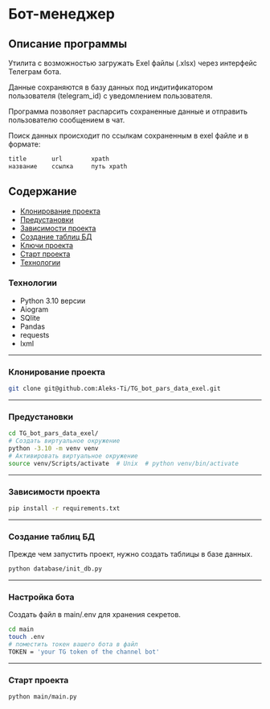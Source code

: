 # Бот-менеджер

## Описание программы

Утилита с возможностью загружать Exel файлы (.xlsx) через интерфейс Телеграм бота.

Данные сохраняются в базу данных под индитификатором пользователя (telegram_id) с уведомлением пользователя.

Программа позволяет распарсить сохраненные данные и отправить пользователю сообщением в чат.

Поиск данных происходит по ссылкам сохраненным в exel файле и в формате:

```bash
title       url        xpath
название    ссылка     путь xpath
```

## Содержание

- [Клонирование проекта](#клонирование-проекта)
- [Предустановки](#предустановки)
- [Зависимости проекта](#зависимости-проекта)
- [Создание таблиц БД](#создание-таблиц-бд)
- [Ключи проекта](#настройка-бота)
- [Старт проекта](#старт-проекта)
- [Технологии](#технологии)

### Технологии

- Python 3.10 версии
- Aiogram
- SQlite
- Pandas
- requests
- lxml

***

### Клонирование проекта

```bash
git clone git@github.com:Aleks-Ti/TG_bot_pars_data_exel.git
```

***

### Предустановки

```bash
cd TG_bot_pars_data_exel/
# Создать виртуальное окружение
python -3.10 -m venv venv
# Активировать виртуальное окружение
source venv/Scripts/activate  # Unix  # python venv/bin/activate
```

***

### Зависимости проекта

```bash
pip install -r requirements.txt
```

***

### Создание таблиц БД

Прежде чем запустить проект, нужно создать таблицы в базе данных.

```bash
python database/init_db.py
```

***

### Настройка бота

Создать файл в main/.env для хранения секретов.

```bash
cd main
touch .env
# поместить токен вашего бота в файл
TOKEN = 'your TG token of the channel bot'
```

***

### Старт проекта

```bash
python main/main.py
```
